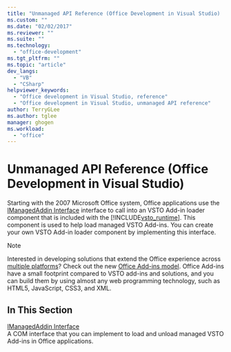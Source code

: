 ```yaml
---
title: "Unmanaged API Reference (Office Development in Visual Studio) | Microsoft Docs"
ms.custom: ""
ms.date: "02/02/2017"
ms.reviewer: ""
ms.suite: ""
ms.technology: 
  - "office-development"
ms.tgt_pltfrm: ""
ms.topic: "article"
dev_langs: 
  - "VB"
  - "CSharp"
helpviewer_keywords: 
  - "Office development in Visual Studio, reference"
  - "Office development in Visual Studio, unmanaged API reference"
author: TerryGLee
ms.author: tglee
manager: ghogen
ms.workload: 
  - "office"
---
```

# Unmanaged API Reference (Office Development in Visual Studio)
  Starting with the 2007 Microsoft Office system, Office applications use the [IManagedAddin Interface](../vsto/imanagedaddin-interface.md) interface to call into an VSTO Add-in loader component that is included with the [!INCLUDE[vsto_runtime](../vsto/includes/vsto-runtime-md.md)]. This component is used to help load managed VSTO Add-ins. You can create your own VSTO Add-in loader component by implementing this interface.  
  
> [!NOTE]  
>  Interested in developing solutions that extend the Office experience across [multiple platforms](https://dev.office.com/add-in-availability)? Check out the new [Office Add-ins model](https://dev.office.com/docs/add-ins/overview/office-add-ins). Office Add-ins have a small footprint compared to VSTO add-ins and solutions, and you can build them by using almost any web programming technology, such as HTML5, JavaScript, CSS3, and XML.  
  
## In This Section  
 [IManagedAddin Interface](../vsto/imanagedaddin-interface.md)  
 A COM interface that you can implement to load and unload managed VSTO Add-ins in Office applications.  
  
  